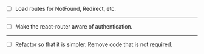 - [ ] Load routes for NotFound, Redirect, etc.

_____________________________________________________

- [ ] Make the react-router aware of authentication.

_____________________________________________________

- [ ] Refactor so that it is simpler. Remove code that is not required.


